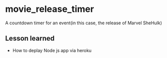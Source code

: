 # movie_release_timer
A countdown timer for an event(in this case, the release of Marvel SheHulk)
## Lesson learned
* How to deplay Node js app via heroku 
